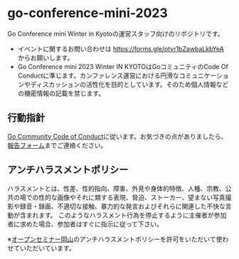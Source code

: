 # go-conference-mini-2023

Go Conference mini Winter in Kyotoの運営スタッフ向けのリポジトリです。

* イベントに関するお問い合わせは https://forms.gle/otvr1bZawbaLkbYeA からお願いします。
* Go Conference mini 2023 Winter IN KYOTOはGoコミュニティのCode Of Conductに準じます。カンファレンス運営における円滑なコミュニケーションやディスカッションの活性化を目的としています。そのため個人情報などの機密情報の記載を禁じます。

## 行動指針

[Go Community Code of Conduct](https://golang.org/conduct)に従います。お気づきの点がありましたら、[報告フォーム](https://docs.google.com/forms/d/e/1FAIpQLSfwEJBETb7giUjmIpuyKD5Vc9kpqqnYE9WuDOuqG11pu6TxzA/viewform)までご連絡ください。

## アンチハラスメントポリシー

ハラスメントとは、性差、性的指向、障害、外見や身体的特徴、人種、宗教、公共の場での性的な画像やそれに類する表現、脅迫、ストーカー、望まない写真撮影や録音・録画、不適切な接触、暴力的な発言およびそれらに関連した不快な言動が含まれます。 このようなハラスメント行為を停止するように主催者が参加者に求めた場合、参加者はすぐに指示に従って下さい。

※[オープンセミナー岡山](https://okayama.open-seminar.org/)のアンチハラスメントポリシーを許可をいただいて使わせていただいています。
